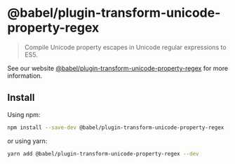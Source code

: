 # @babel/plugin-transform-unicode-property-regex

> Compile Unicode property escapes in Unicode regular expressions to ES5.

See our website [@babel/plugin-transform-unicode-property-regex](https://babeljs.io/docs/babel-plugin-transform-unicode-property-regex) for more information.

## Install

Using npm:

```sh
npm install --save-dev @babel/plugin-transform-unicode-property-regex
```

or using yarn:

```sh
yarn add @babel/plugin-transform-unicode-property-regex --dev
```
